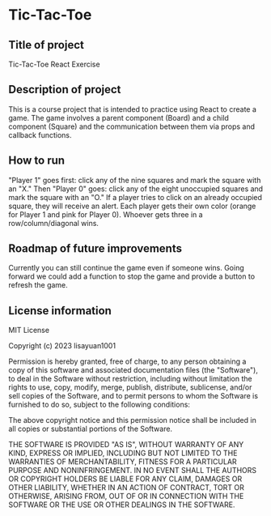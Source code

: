 # Tic-Tac-Toe

## Title of project

Tic-Tac-Toe React Exercise

## Description of project

This is a course project that is intended to practice using React to create a game. The game involves a parent component (Board) and a child component (Square) and the communication between them via props and callback functions.

## How to run

"Player 1" goes first: click any of the nine squares and mark the square with an "X."
Then "Player 0" goes: click any of the eight unoccupied squares and mark the square with an "O." If a player tries to click on an already occupied square, they will receive an alert.
Each player gets their own color (orange for Player 1 and pink for Player 0).
Whoever gets three in a row/column/diagonal wins.

## Roadmap of future improvements

Currently you can still continue the game even if someone wins. Going forward we could add a function to stop the game and provide a button to refresh the game.

## License information

MIT License

Copyright (c) 2023 lisayuan1001

Permission is hereby granted, free of charge, to any person obtaining a copy
of this software and associated documentation files (the "Software"), to deal
in the Software without restriction, including without limitation the rights
to use, copy, modify, merge, publish, distribute, sublicense, and/or sell
copies of the Software, and to permit persons to whom the Software is
furnished to do so, subject to the following conditions:

The above copyright notice and this permission notice shall be included in all
copies or substantial portions of the Software.

THE SOFTWARE IS PROVIDED "AS IS", WITHOUT WARRANTY OF ANY KIND, EXPRESS OR
IMPLIED, INCLUDING BUT NOT LIMITED TO THE WARRANTIES OF MERCHANTABILITY,
FITNESS FOR A PARTICULAR PURPOSE AND NONINFRINGEMENT. IN NO EVENT SHALL THE
AUTHORS OR COPYRIGHT HOLDERS BE LIABLE FOR ANY CLAIM, DAMAGES OR OTHER
LIABILITY, WHETHER IN AN ACTION OF CONTRACT, TORT OR OTHERWISE, ARISING FROM,
OUT OF OR IN CONNECTION WITH THE SOFTWARE OR THE USE OR OTHER DEALINGS IN THE
SOFTWARE.
